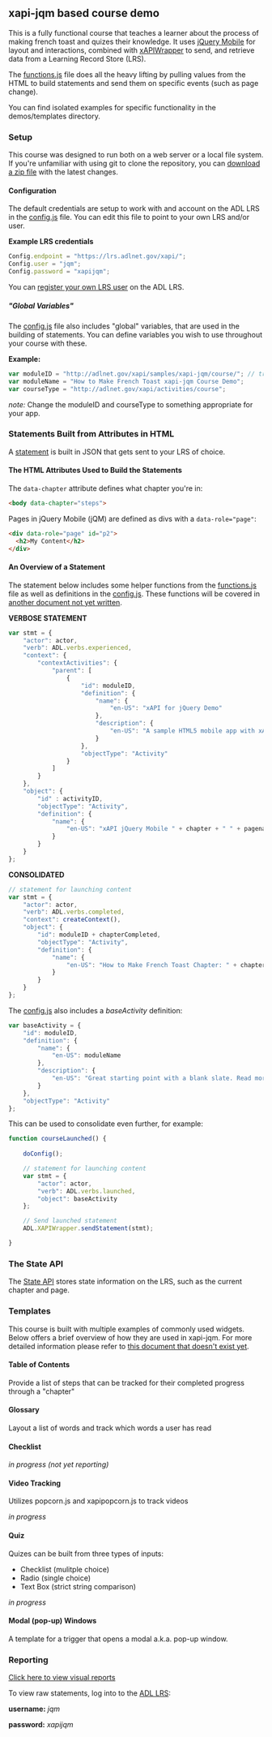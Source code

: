 xapi-jqm based course demo
--------------------------

This is a fully functional course that teaches a learner about the process of making french toast and quizes their knowledge. It uses [jQuery Mobile](http://www.jquerymobile.com) for layout and interactions, combined with [xAPIWrapper](https://github.com/adlnet/xAPIWrapper) to send, and retrieve data from a Learning Record Store (LRS).

The [functions.js](js/functions.js) file does all the heavy lifting by pulling values from the HTML to build statements and send them on specific events (such as page change).

You can find isolated examples for specific functionality in the demos/templates directory.

### Setup

This course was designed to run both on a web server or a local file system. If you're unfamiliar with using git to clone the repository, you can [download a zip file](https://github.com/adlnet/xapi-jqm/zipball/master) with the latest changes.

#### Configuration

The default credentials are setup to work with and account on the ADL LRS in the [config.js](js/config.js) file. You can edit this file to point to your own LRS and/or user.

**Example LRS credentials**

```js
Config.endpoint = "https://lrs.adlnet.gov/xapi/";
Config.user = "jqm";
Config.password = "xapijqm";
```

You can [register your own LRS user](http://lrs.adlnet.gov) on the ADL LRS.

##### "Global Variables"

The [config.js](js/config.js) file also includes "global" variables, that are used in the building of statements. You can define variables you wish to use throughout your course with these.

**Example:**

```js
var moduleID = "http://adlnet.gov/xapi/samples/xapi-jqm/course/"; // trailing slash
var moduleName = "How to Make French Toast xapi-jqm Course Demo";
var courseType = "http://adlnet.gov/xapi/activities/course";
```

*note:* Change the moduleID and courseType to something appropriate for your app.

### Statements Built from Attributes in HTML

A [statement](https://github.com/adlnet/xAPI-Spec/blob/master/xAPI.md#statement) is built in JSON that gets sent to your LRS of choice.

#### The HTML Attributes Used to Build the Statements


The ```data-chapter``` attribute defines what chapter you're in:

```html
<body data-chapter="steps">
```

Pages in jQuery Mobile (jQM) are defined as divs with a ```data-role="page"```:

```html
<div data-role="page" id="p2">
  <h2>My Content</h2>
</div>
```

#### An Overview of a Statement

The statement below includes some helper functions from the [functions.js](js/functions.js) file as well as definitions in the [config.js](js/config.js). These functions will be covered in [another document not yet written]().

**VERBOSE STATEMENT**

```js
var stmt = {
    "actor": actor,
    "verb": ADL.verbs.experienced,
    "context": {
        "contextActivities": {
            "parent": [
                {
                    "id": moduleID,
                    "definition": {
                        "name": {
                            "en-US": "xAPI for jQuery Demo"
                        },
                        "description": {
                            "en-US": "A sample HTML5 mobile app with xAPI tracking."
                        }
                    },
                    "objectType": "Activity"
                }
            ]
        }
    },
    "object": {
        "id" : activityID,
        "objectType": "Activity",
        "definition": {
            "name": {
                "en-US": "xAPI jQuery Mobile " + chapter + " " + pagename
            }
        }
    }
};
```

**CONSOLIDATED**

```js
// statement for launching content
var stmt = {
    "actor": actor,
    "verb": ADL.verbs.completed,
    "context": createContext(),
    "object": {
        "id": moduleID + chapterCompleted,
        "objectType": "Activity",
        "definition": {
            "name": {
                "en-US": "How to Make French Toast Chapter: " + chapterCompleted
            }
        }
    }
};
```

The [config.js](js/config.js) also includes a *baseActivity* definition:

```js
var baseActivity = {
    "id": moduleID,
    "definition": {
        "name": {
            "en-US": moduleName
        },
        "description": {
            "en-US": "Great starting point with a blank slate. Read more about templates to learn how to integrate and track."
        }
    },
    "objectType": "Activity"
};
```

This can be used to consolidate even further, for example:

```js
function courseLaunched() {
    
    doConfig();

    // statement for launching content
    var stmt = {
        "actor": actor,
        "verb": ADL.verbs.launched,
        "object": baseActivity
    };

    // Send launched statement
    ADL.XAPIWrapper.sendStatement(stmt);

}
```

### The State API

The [State API](https://github.com/adlnet/xAPI-Spec/blob/master/xAPI.md#stateapi) stores state information on the LRS, such as the current chapter and page.

### Templates

This course is built with multiple examples of commonly used widgets. Below offers a brief overview of how they are used in xapi-jqm. For more detailed information please refer to [this document that doesn't exist yet]().

#### Table of Contents

Provide a list of steps that can be tracked for their completed progress through a "chapter"

#### Glossary

Layout a list of words and track which words a user has read

#### Checklist

*in progress (not yet reporting)*

#### Video Tracking

Utilizes popcorn.js and xapipopcorn.js to track videos

*in progress*

#### Quiz

Quizes can be built from three types of inputs:

- Checklist (mulitple choice)
- Radio (single choice)
- Text Box (strict string comparison)

*in progress*

#### Modal (pop-up) Windows

A template for a trigger that opens a modal a.k.a. pop-up window.

### Reporting

[Click here to view visual reports](http://adlnet.github.io/xapi-jqm/reports)

To view raw statements, log into to the [ADL LRS](https://lrs.adlnet.gov):

**username:** *jqm*

**password:** *xapijqm*
